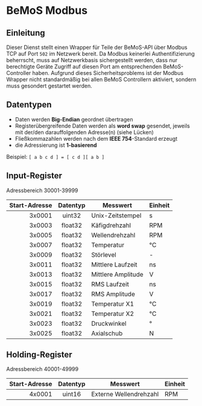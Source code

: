 # BeMoS Modbus
## Einleitung
Dieser Dienst stellt einen Wrapper für Teile der BeMoS-API über Modbus TCP auf Port `502` im Netzwerk bereit. Da Modbus keinerlei Authentifizierung beherrscht, muss auf Netzwerkbasis sichergestellt werden, dass nur berechtigte Geräte Zugriff auf diesen Port am entsprechenden BeMoS-Controller haben. Aufgrund dieses Sicherheitsproblems ist der Modbus Wrapper nicht standardmäßig bei allen BeMoS Controllern aktiviert, sondern muss gesondert gestartet werden.

## Datentypen
* Daten werden **Big-Endian** geordnet übertragen
* Registerübergreifende Daten werden als **word swap** gesendet, jeweils mit der/den darauffolgenden Adresse(n) (siehe Lücken)
* Fließkommazahlen werden nach dem **IEEE 754**-Standard erzeugt
* die Adressierung ist **1-basierend**

Beispiel: `[ a b c d ] = [ c d ][ a b ]`

## Input-Register
Adressbereich 30001-39999

| Start-Adresse | Datentyp      | Messwert           | Einheit |
| ------------: | :-----------: | ------------------ | ------- |
| 3x0001        | uint32        | Unix-Zeitstempel   | s       |
| 3x0003        | float32       | Käfigdrehzahl      | RPM     |
| 3x0005        | float32       | Wellendrehzahl     | RPM     |
| 3x0007        | float32       | Temperatur         | °C      |
| 3x0009        | float32       | Störlevel          | -       |
| 3x0011        | float32       | Mittlere Laufzeit  | ns      |
| 3x0013        | float32       | Mittlere Amplitude | V       |
| 3x0015        | float32       | RMS Laufzeit       | ns      |
| 3x0017        | float32       | RMS Amplitude      | V       |
| 3x0019        | float32       | Temperatur X1      | °C      |
| 3x0021        | float32       | Temperatur X2      | °C      |
| 3x0023        | float32       | Druckwinkel        | °       |
| 3x0025        | float32       | Axialschub         | N       |

## Holding-Register
Adressbereich 40001-49999

| Start-Adresse | Datentyp      | Messwert               | Einheit |
| ------------: | :-----------: | ---------------------- | ------- |
| 4x0001        | uint16        | Externe Wellendrehzahl | RPM     |
